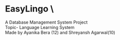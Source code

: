 # EasyLingo \
A Database Management System Project \
Topic- Language Learning System \
Made by Ayanika Bera (12) and Shreyansh Agarwal(10) 
